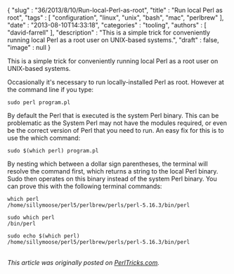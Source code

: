 {
   "slug" : "36/2013/8/10/Run-local-Perl-as-root",
   "title" : "Run local Perl as root",
   "tags" : [
      "configuration",
      "linux",
      "unix",
      "bash",
      "mac",
      "perlbrew"
   ],
   "date" : "2013-08-10T14:33:18",
   "categories" : "tooling",
   "authors" : [
      "david-farrell"
   ],
   "description" : "This is a simple trick for conveniently running local Perl as a root user on UNIX-based systems.",
   "draft" : false,
   "image" : null
}


This is a simple trick for conveniently running local Perl as a root user on UNIX-based systems.

Occasionally it's necessary to run locally-installed Perl as root. However at the command line if you type:

``` prettyprint
sudo perl program.pl
```

By default the Perl that is executed is the system Perl binary. This can be problematic as the System Perl may not have the modules required, or even be the correct version of Perl that you need to run. An easy fix for this is to use the which command:

``` prettyprint
sudo $(which perl) program.pl
```

By nesting which between a dollar sign parentheses, the terminal will resolve the command first, which returns a string to the local Perl binary. Sudo then operates on this binary instead of the system Perl binary. You can prove this with the following terminal commands:

``` prettyprint
which perl
/home/sillymoose/perl5/perlbrew/perls/perl-5.16.3/bin/perl

sudo which perl
/bin/perl

sudo echo $(which perl)
/home/sillymoose/perl5/perlbrew/perls/perl-5.16.3/bin/perl
```

\
*This article was originally posted on [PerlTricks.com](http://perltricks.com).*
